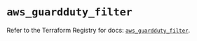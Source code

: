 # `aws_guardduty_filter`

Refer to the Terraform Registry for docs: [`aws_guardduty_filter`](https://registry.terraform.io/providers/hashicorp/aws/6.5.0/docs/resources/guardduty_filter).
